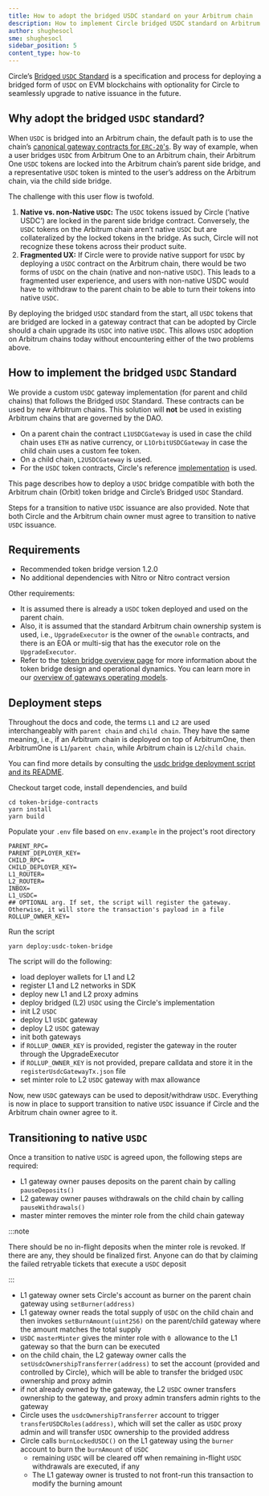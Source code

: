 ```yaml
---
title: How to adopt the bridged USDC standard on your Arbitrum chain
description: How to implement Circle bridged USDC standard on Arbitrum chain
author: shughesocl
sme: shughesocl
sidebar_position: 5
content_type: how-to
---
```


Circle’s [Bridged `USDC` Standard](https://www.circle.com/blog/bridged-usdc-standard) is a specification and process for deploying a bridged form of `USDC` on
EVM blockchains with optionality for Circle to seamlessly upgrade to native issuance in the future.

## Why adopt the bridged `USDC` standard?

When `USDC` is bridged into an Arbitrum chain, the default path is to use the chain’s
[canonical gateway contracts for `ERC-20`'s](/build-decentralized-apps/token-bridging/03-token-bridge-erc20.mdx). By way of example, when a user bridges `USDC`
from Arbitrum One to an Arbitrum chain, their Arbitrum One `USDC` tokens are locked into the Arbitrum chain’s parent side bridge, and a representative `USDC`
token is minted to the user’s address on the Arbitrum chain, via the child side bridge.

The challenge with this user flow is twofold.

1. **Native vs. non-Native `USDC`:** The `USDC` tokens issued by Circle (’native USDC’) are locked in the parent side bridge contract. Conversely, the `USDC`
   tokens on the Arbitrum chain aren’t native `USDC` but are collateralized by the locked tokens in the bridge. As such, Circle will not recognize these tokens
   across their product suite.
2. **Fragmented UX:** If Circle were to provide native support for `USDC` by deploying a `USDC` contract on the Arbitrum chain, there would be two forms of
   `USDC` on the chain (native and non-native `USDC`). This leads to a fragmented user experience, and users with non-native USDC would have to withdraw to the
   parent chain to be able to turn their tokens into native `USDC`.

By deploying the bridged `USDC` standard from the start, all `USDC` tokens that are bridged are locked in a gateway contract that can be adopted by Circle
should a chain upgrade its `USDC` into native `USDC`. This allows `USDC` adoption on Arbitrum chains today without encountering either of the two problems
above.

## How to implement the bridged `USDC` Standard

We provide a custom `USDC` gateway implementation (for parent and child chains) that follows the Bridged `USDC` Standard. These contracts can be used by new
Arbitrum chains. This solution will **not** be used in existing Arbitrum chains that are governed by the DAO.

- On a parent chain the contract `L1USDCGateway` is used in case the child chain uses `ETH` as native currency, or `L1OrbitUSDCGateway` in case the child chain
  uses a custom fee token.
- On a child chain, `L2USDCGateway` is used.
- For the `USDC` token contracts, Circle's reference [implementation](https://github.com/circlefin/stablecoin-evm/blob/master/doc/bridged_USDC_standard.md) is
  used.

This page describes how to deploy a `USDC` bridge compatible with both the Arbitrum chain (Orbit) token bridge and Circle’s Bridged `USDC` Standard.

Steps for a transition to native `USDC` issuance are also provided. Note that both Circle and the Arbitrum chain owner must agree to transition to native `USDC`
issuance.

## Requirements

- Recommended token bridge version 1.2.0
- No additional dependencies with Nitro or Nitro contract version

Other requirements:

- It is assumed there is already a `USDC` token deployed and used on the parent chain.
- Also, it is assumed that the standard Arbitrum chain ownership system is used, i.e., `UpgradeExecutor` is the owner of the `ownable` contracts, and there is
  an EOA or multi-sig that has the executor role on the `UpgradeExecutor`.
- Refer to the [token bridge overview page](/launch-arbitrum-chain/03-deploy-an-arbitrum-chain/05-deploying-token-bridge.md) for more information about the
  token bridge design and operational dynamics. You can learn more in our
  [overview of gateways operating models](/build-decentralized-apps/token-bridging/03-token-bridge-erc20.mdx#other-flavors-of-gateways).

## Deployment steps

<aside>

Throughout the docs and code, the terms `L1` and `L2` are used interchangeably with `parent chain` and `child chain`. They have the same meaning, i.e., if an
Arbitrum chain is deployed on top of ArbitrumOne, then ArbitrumOne is `L1`/`parent chain`, while Arbitrum chain is `L2`/`child chain`.

You can find more details by consulting the
[usdc bridge deployment script and its README](https://github.com/OffchainLabs/token-bridge-contracts/tree/v1.2.3/scripts/usdc-bridge-deployment).

</aside>

Checkout target code, install dependencies, and build

```shell
cd token-bridge-contracts
yarn install
yarn build
```

Populate your `.env` file based on `env.example` in the project's root directory

```shell
PARENT_RPC=
PARENT_DEPLOYER_KEY=
CHILD_RPC=
CHILD_DEPLOYER_KEY=
L1_ROUTER=
L2_ROUTER=
INBOX=
L1_USDC=
## OPTIONAL arg. If set, the script will register the gateway. Otherwise, it will store the transaction's payload in a file
ROLLUP_OWNER_KEY=
```

Run the script

```shell
yarn deploy:usdc-token-bridge
```

The script will do the following:

- load deployer wallets for L1 and L2
- register L1 and L2 networks in SDK
- deploy new L1 and L2 proxy admins
- deploy bridged (L2) `USDC` using the Circle's implementation
- init L2 `USDC`
- deploy L1 `USDC` gateway
- deploy L2 `USDC` gateway
- init both gateways
- if `ROLLUP_OWNER_KEY` is provided, register the gateway in the router through the UpgradeExecutor
- if `ROLLUP_OWNER_KEY` is not provided, prepare calldata and store it in the `registerUsdcGatewayTx.json` file
- set minter role to L2 `USDC` gateway with max allowance

Now, new `USDC` gateways can be used to deposit/withdraw `USDC`. Everything is now in place to support transition to native `USDC` issuance if Circle and the
Arbitrum chain owner agree to it.

## Transitioning to native `USDC`

Once a transition to native `USDC` is agreed upon, the following steps are required:

- L1 gateway owner pauses deposits on the parent chain by calling `pauseDeposits()`
- L2 gateway owner pauses withdrawals on the child chain by calling `pauseWithdrawals()`
- master minter removes the minter role from the child chain gateway

:::note

There should be no in-flight deposits when the minter role is revoked. If there are any, they should be finalized first. Anyone can do that by claiming the
failed retryable tickets that execute a `USDC` deposit

:::

- L1 gateway owner sets Circle's account as burner on the parent chain gateway using `setBurner(address)`
- L1 gateway owner reads the total supply of `USDC` on the child chain and then invokes `setBurnAmount(uint256)` on the parent/child gateway where the amount
  matches the total supply
- `USDC` `masterMinter` gives the minter role with `0 `allowance to the L1 gateway so that the burn can be executed
- on the child chain, the L2 gateway owner calls the `setUsdcOwnershipTransferrer(address)` to set the account (provided and controlled by Circle), which will
  be able to transfer the bridged `USDC` ownership and proxy admin
- if not already owned by the gateway, the L2 `USDC` owner transfers ownership to the gateway, and proxy admin transfers admin rights to the gateway
- Circle uses the `usdcOwnershipTransferrer` account to trigger `transferUSDCRoles(address)`, which will set the caller as `USDC` proxy admin and will transfer
  `USDC` ownership to the provided address
- Circle calls `burnLockedUSDC()` on the L1 gateway using the `burner` account to burn the `burnAmount` of `USDC`
  - remaining `USDC` will be cleared off when remaining in-flight `USDC` withdrawals are executed, if any
  - The L1 gateway owner is trusted to not front-run this transaction to modify the burning amount
